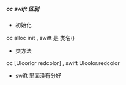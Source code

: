 ##### oc swift 区别
- 初始化
 
 oc alloc init   ,  swift 是 类名()

- 类方法

oc [UIcorlor redcolor] , swift UIcolor.redcolor

 
- swift 里面没有分好 